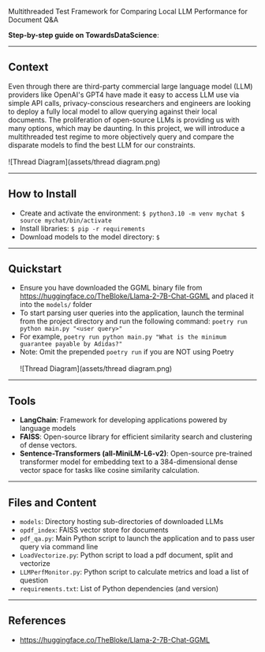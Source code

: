 Multithreaded Test Framework for Comparing Local LLM Performance for Document Q&A

**Step-by-step guide on TowardsDataScience**: 
___
## Context
Even through there are third-party commercial large language model (LLM) providers like OpenAI's GPT4 have made it easy to access LLM use via simple API calls, privacy-conscious researchers and engineers are looking to deploy a fully local model to allow querying against their local documents. The proliferation of open-source LLMs is providing us with many options, which may be daunting.
In this project, we will introduce  a multithreaded test regime to more objectively query and compare the disparate models to find the best LLM for our constraints.
<br><br>
![Thread Diagram](assets/thread diagram.png)
___
## How to Install
- Create and activate the environment:
`$ python3.10 -m venv mychat
$ source mychat/bin/activate`
- Install libraries:
`$ pip -r requirements`
- Download models to the model directory:
`$` 
___
## Quickstart
- Ensure you have downloaded the GGML binary file from https://huggingface.co/TheBloke/Llama-2-7B-Chat-GGML and placed it into the `models/` folder
- To start parsing user queries into the application, launch the terminal from the project directory and run the following command:
`poetry run python main.py "<user query>"`
- For example, `poetry run python main.py "What is the minimum guarantee payable by Adidas?"`
- Note: Omit the prepended `poetry run` if you are NOT using Poetry
<br><br>
![Thread Diagram](assets/thread diagram.png)
___
## Tools
- **LangChain**: Framework for developing applications powered by language models
- **FAISS**: Open-source library for efficient similarity search and clustering of dense vectors.
- **Sentence-Transformers (all-MiniLM-L6-v2)**: Open-source pre-trained transformer model for embedding text to a 384-dimensional dense vector space for tasks like cosine similarity calculation.

___
## Files and Content
- `models`: Directory hosting sub-directories of downloaded LLMs
- `opdf_index`: FAISS vector store for documents
- `pdf_qa.py`: Main Python script to launch the application and to pass user query via command line
- `LoadVectorize.py`: Python script to load a pdf document, split and vectorize
- `LLMPerfMonitor.py`: Python script to calculate metrics and load a list of question
- `requirements.txt`: List of Python dependencies (and version)
___

## References
- https://huggingface.co/TheBloke/Llama-2-7B-Chat-GGML
